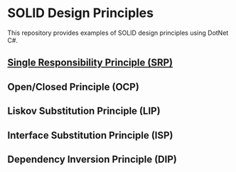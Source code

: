 # SOLID Design Principles
This repository provides examples of SOLID design principles using DotNet C#.

## [Single Responsibility Principle (SRP)](https://github.com/nmeggos/dotnet-solid-principles/blob/fad3bc7ccf5aa5c79dbe2898bb4412241cf5bfee/SRP/README.md)

## Open/Closed Principle (OCP)

## Liskov Substitution Principle (LIP)

## Interface Substitution Principle (ISP)

## Dependency Inversion Principle (DIP)
